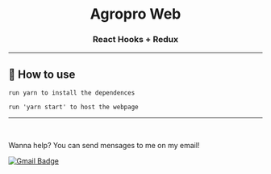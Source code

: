 <h1 align='center'>
  Agropro Web
</h1>

<h3 align='center'>
React Hooks + Redux
</h3>

---



## 🔧 How to use

    run yarn to install the dependences

    run 'yarn start' to host the webpage


---
<br>


Wanna help? You can send mensages to me on my email!

[![Gmail Badge](https://img.shields.io/badge/-gustavo.fariassiqueira@gmail.com-c14438?style=flat-square&logo=Gmail&logoColor=white&link=mailto:gustavo.fariassiqueira@gmail.com)](mailto:gustavo.fariassiqueira@gmail.com)
